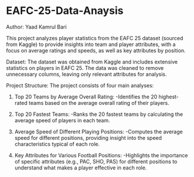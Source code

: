 # EAFC-25-Data-Anaysis
Author: Yaad Kamrul Bari

This project analyzes player statistics from the EAFC 25 dataset (sourced from Kaggle) to provide insights into team and player attributes, with a focus on average ratings and speeds, as well as key attributes by position.

Dataset:
The dataset was obtained from Kaggle and includes extensive statistics on players in EAFC 25. The data was cleaned to remove unnecessary columns, leaving only relevant attributes for analysis.

Project Structure:
The project consists of four main analyses:

1. Top 20 Teams by Average Overall Rating:
   -Identifies the 20 highest-rated teams based on the average overall rating of their players.

2. Top 20 Fastest Teams:
   -Ranks the 20 fastest teams by calculating the average speed of players in each team.
   
3. Average Speed of Different Playing Positions:
   -Computes the average speed for different positions, providing insight into the speed characteristics typical of each role.
   
4. Key Attributes for Various Football Positions:
   -Highlights the importance of specific attributes (e.g., PAC, SHO, PAS) for different positions to understand what makes a player effective       in each role.
